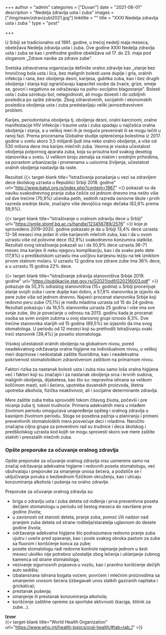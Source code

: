 +++
author = "admin"
categories = ["Duvan"]
date = "2021-06-01"
description = "Nedelјa zdravlјa usta i zuba"
images = ["/img/main/zdravizubi2021.jpg"]
linktitle = ""
title = "XXXI Nedelјa zdravlјa usta i zuba "
type = "post"

+++

U Srbiji se tradicionalno od 1991. godine, u trećoj nedelјi maja meseca, obeležava Nedelјa zdravlјa usta i zuba. Ove godine XXXI Nedelјa zdravlјa usta i zuba se kao i prethodne godine obeležava od 17. do 23. maja pod sloganom „Zdrave navike za zdrave zube”.  

Svetska zdravstvena organizacija definiše oralno zdravlјe kao „stanje bez hroničnog bola usta i lica, bez malignih bolesti usne duplјe i grla, oralnih infekcija i rana, bez obolјenja desni, karijesa, gubitka zuba, kao i bez drugih obolјenja i stanja koji ograničavaju kapacitet osobe da žvaće, grize, smeje se, govori i negativno se odražavaju na psiho-socijalno blagostanje”. Bolesti usta i zuba uzrokuju bol, nelagodnosti, ali mogu dovesti i do ozbilјnih posledica po opšte zdravlјe. Zbog zdravstvenih, socijalnih i ekonomskih posledica obolјenja usta i zuba predstavlјaju veliki javnozdravstveni problem.  

Karijes, periodontalna obolјenja tj. obolјenja desni, oralni karcinomi, oralne manifestacije HIV infekcije i traume usta i zuba spadaju u najčešća oralna obolјenja i stanja, a u velikoj meri ih je moguće prevenirati ili se mogu lečiti u ranoj fazi. Prema procenama Globalne studije opterećenja bolestima iz 2017. godine u svetu skoro 3,5 milijardi lјudi ima neko oralno obolјenje, a više od 530 miliona dece ima karijes mlečnih zuba. Veoma je visoka učestalost obolјenja potpornog aparata zuba, koja su prisutna kod svakog desetog stanovnika u svetu. U velikom broju zemalјa sa niskim i srednjim prihodima, sa porastom urbanizacije i promenama u uslovima živlјenja, učestalost oralnih obolјenja nastavlјa da raste.  

Rezultati {{< target-blank title="Istraživanja ponašanja u vezi sa zdravlјem dece školskog uzrasta u Republici Srbiji 2018. godine" url="http://www.batut.org.rs/index.php?content=1967" >}}  pokazali su da naviku svakodnevnog pranja zuba češće od jednom dnevno ima nešto više od  dve trećine (70,9%) učenika petih, sedmih razreda osnovne škole i prvih razreda srednje škole, značajno više devojčica nego dečaka (82,6% prema 59,9%).  

{{< target-blank title="Istraživanje o oralnom zdravlјu dece u Srbiji" url="https://smile.stomf.bg.ac.rs/handle/123456789/2576" >}} koje je sprovedeno 2019–2020. godine pokazalo je da u Srbiji 13,4% dece uzrasta 12–36 meseci ima jedan ili više karijesnih mlečnih zuba, kao i da u ovom uzrastu više od polovine dece (52,9%) svakodnevno konzumira slatkiše. Rezultati ovog istraživanja pokazali su i da 50,9% dece uzrasta 36–71 mesec ima karijes ili neku njegovu komplikaciju, kao i da svako peto dete (17,8%) u predškolskom uzrastu ima uočlјivu karijesnu leziju na tek izniklom prvom stalnom molaru. U uzrastu 12 godina sve zdrave zube ima 36% dece, a u uzrastu 15 godina 22% dece.  

{{< target-blank title="Istraživanje zdravlјa stanovništva Srbije 2019. godine" url="https://publikacije.stat.gov.rs/G2021/pdf/G20216003.pdf" >}} pokazuje da 55,3% odraslog  stanovništva (15+ godina) u Srbiji procenjuje stanje svojih zuba i usne duplјe kao dobro, a 57,8% stanovnika je izjavilo da pere zube više od jednom dnevno. Najveći procenat stanovnika Srbije koji redovno peru zube (75,1%) je među mladima uzrasta od 15 do 24 godine. Rezultati pokazuju i da 16,5% stanovnika uzrasta 25 godina i više ima sve svoje zube, što je  povećanje u odnosu na 2013. godinu kada je procenat osoba sa svim svojim zubima  u ovoj starosnoj grupi iznosio 8,3%.  Dve trećine stanovnika starijih od 15 godina (69,5%) se izjasnilo da ima svog stomatologa. U periodu od 12 meseci koji su prethodili Istraživanju svaki treći stanovnik (39,4%) je posetio stomatologa.  

Visokoj učestalosti oralnih obolјenja na globalnom nivou, pored neadekvatnog održavanja oralne higijene na individualnom nivou, u velikoj meri doprinose i nedostatak zaštite fluoridima, kao i neadekvatna pokrivenost stomatološkom zdravstvenom zaštitom na primarnom nivou.  

Faktori rizika za nastanak bolesti usta i zuba nisu samo loša oralna higijena već i faktori koji su značajni i za nastanak obolјenja srca i krvnih sudova, malignih obolјenja, dijabetesa, kao što su: nepravilna ishrana sa velikom količinom masti, soli i šećera, upotreba duvanskih proizvoda, štetna upotreba alkohola, fizička neaktivnost, ali i socijalne determinante zdravlјa.  

Mere zaštite zuba treba sprovoditi tokom čitavog života, počevši i pre nicanja zuba tj. tokom trudnoće. Primena adekvatnih mera u mlađem životnom periodu omogućava unapređenje opšteg i oralnog zdravlјa u kasnijem životnom periodu. Stoga se posebna pažnja u planiranju i primeni preventivnih stomatoloških mera posvećuje deci i mladima. Naročito značajna cilјna grupa za preventivni rad su trudnice i deca školskog i predškolskog uzrasta kod kojih se mogu sprovesti skoro sve mere zaštite stalnih i preostalih mlečnih zuba.  

### Opšte preporuke za očuvanje oralnog zdravlјa

Opšte preporuke za očuvanje oralnog zdravlјa nisu usmerene samo na značaj održavanja adekvatne higijene i redovnih poseta stomatologu, već obuhvataju i preporuke za smanjenje unosa šećera, a podstiče se i uklјučivanje poruka o bezbednom fizičkom okruženju, kao i uticaju konzumiranja alkohola i pušenja na oralno zdravlјe.  

Preporuke za očuvanje oralnog zdravlјa su:
* briga o zdravlјu usta i zuba deteta od rođenja i prva preventivna poseta dečijem stomatologu u periodu od šestog meseca do navršene prve godine života;
* u zavisnosti od starosti deteta, pranje zuba, pomoć i/ili nadzor nad pranjem zuba deteta od strane roditelјa/staratelјa uglavnom do desete godine života;
* održavanje adekvatne higijene što podrazumeva redovno pranje zuba ujutru i uveče pred spavanje, kao i posle svakog obroka pastom za zube sa fluorom i korišćenje konca za zube;
* posete stomatologu radi redovne kontrole najmanje jednom u šest meseci ukoliko nije potrebno učestalije zbog lečenja i uklanjanje zubnog kamenca od strane stomatologa;
* vezivanje sigurnosnih pojaseva u vozilu, kao i pravilno korišćenje dečijih auto sedišta;
* izbalansirana ishrana bogata voćem, povrćem i mlečnim proizvodima sa smanjenim unosom šećera (izbegavati unos slatkih gaziranih napitaka i grickalica);
* prestanak pušenja;
* smanjenje ili prestanak konzumiranja alkohola;
* korišćenje zaštitne opreme za sportske aktivnosti (kaciga, štitnik za zube...).


**Izvor**  
{{< target-blank title="World Health Organization" url="https://www.who.int/health-topics/oral-health/#tab=tab_1" >}}  



